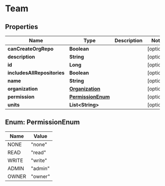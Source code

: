 
# Team

## Properties
Name | Type | Description | Notes
------------ | ------------- | ------------- | -------------
**canCreateOrgRepo** | **Boolean** |  |  [optional]
**description** | **String** |  |  [optional]
**id** | **Long** |  |  [optional]
**includesAllRepositories** | **Boolean** |  |  [optional]
**name** | **String** |  |  [optional]
**organization** | [**Organization**](Organization.md) |  |  [optional]
**permission** | [**PermissionEnum**](#PermissionEnum) |  |  [optional]
**units** | **List&lt;String&gt;** |  |  [optional]


<a name="PermissionEnum"></a>
## Enum: PermissionEnum
Name | Value
---- | -----
NONE | &quot;none&quot;
READ | &quot;read&quot;
WRITE | &quot;write&quot;
ADMIN | &quot;admin&quot;
OWNER | &quot;owner&quot;




